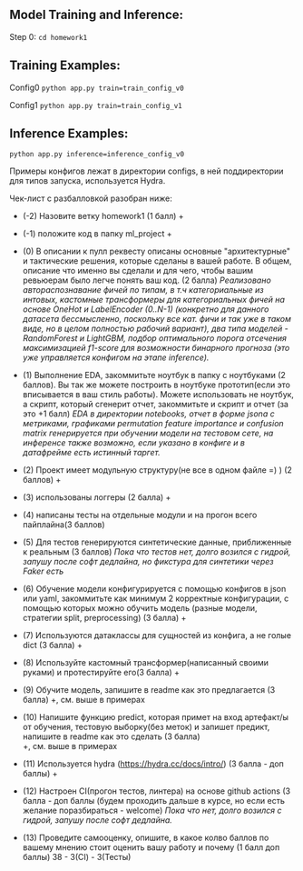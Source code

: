 Model Training and Inference:
-----------

Step 0:
`cd homework1`

Training Examples:
-----------
Config0
`python app.py train=train_config_v0`

Config1
`python app.py train=train_config_v1`

Inference Examples:
-----------
`python app.py inference=inference_config_v0`

Примеры конфигов лежат в директории configs, в ней поддиректории для типов запуска, используется Hydra.

Чек-лист с разбалловкой разобран ниже:


- (-2) Назовите ветку homework1 (1 балл)
\+
- (-1) положите код в папку ml_project
\+
- (0) В описании к пулл реквесту описаны основные "архитектурные" и тактические решения, которые сделаны в вашей работе. В общем, описание что именно вы сделали и для чего, чтобы вашим ревьюерам было легче понять ваш код. (2 балла)
*Реализовано автораспознавание фичей по типам, в т.ч категориальные из интовых, кастомные трансформеры для категориальных фичей на основе OneHot и LabelEncoder (0..N-1) (конкретно для данного датасета бессмысленно, поскольку все кат. фичи и так уже в таком виде, но в целом полностью рабочий вариант), два типа моделей - RandomForest и LightGBM, подбор оптимального порога отсечения максимизацией f1-score для возможности бинарного прогноза (это уже управляется конфигом на этапe inference).*

- (1) Выполнение EDA, закоммитьте ноутбук в папку с ноутбуками (2 баллов). Вы так же можете построить в ноутбуке прототип(если это вписывается в ваш стиль работы). Можете использовать не ноутбук, а скрипт, который сгенерит отчет, закоммитьте и скрипт и отчет (за это +1 балл)
*EDA в директории notebooks, отчет в форме jsonа с метриками, графиками permutation feature importance и confusion matrix генерируется при обучении модели на тестовом сете, на инференсе также возможно, если указано в конфиге и в датафрейме есть истинный таргет.*

- (2) Проект имеет модульную структуру(не все в одном файле =) ) (2 баллов)
\+

- (3) использованы логгеры (2 балла)
\+
- (4) написаны тесты на отдельные модули и на прогон всего пайплайна(3 баллов)
- (5) Для тестов генерируются синтетические данные, приближенные к реальным (3 баллов)
*Пока что тестов нет, долго возился с гидрой, запушу после софт дедлайна, но фикстура для синтетики через Faker есть*

- (6) Обучение модели конфигурируется с помощью конфигов в json или yaml, закоммитьте как минимум 2 корректные конфигурации, с помощью которых можно обучить модель (разные модели, стратегии split, preprocessing) (3 балла)
\+

- (7) Используются датаклассы для сущностей из конфига, а не голые dict (3 балла) 
\+

- (8) Используйте кастомный трансформер(написанный своими руками) и протестируйте его(3 балла)
\+
- (9) Обучите модель, запишите в readme как это предлагается (3 балла)
\+, см. выше  в примерах

- (10) Напишите функцию predict, которая примет на вход артефакт/ы от обучения, тестовую выборку(без меток) и запишет предикт, напишите в readme как это сделать (3 балла)  
\+, см. выше  в примерах

- (11) Используется hydra  (https://hydra.cc/docs/intro/) (3 балла - доп баллы)
\+

- (12) Настроен CI(прогон тестов, линтера) на основе github actions (3 балла - доп баллы (будем проходить дальше в курсе, но если есть желание поразбираться - welcome)
*Пока что нет, долго возился с гидрой, запушу после софт дедлайна.*

- (13) Проведите самооценку, опишите, в какое колво баллов по вашему мнению стоит оценить вашу работу и почему (1 балл доп баллы) 
38 - 3(CI) - 3(Тесты)